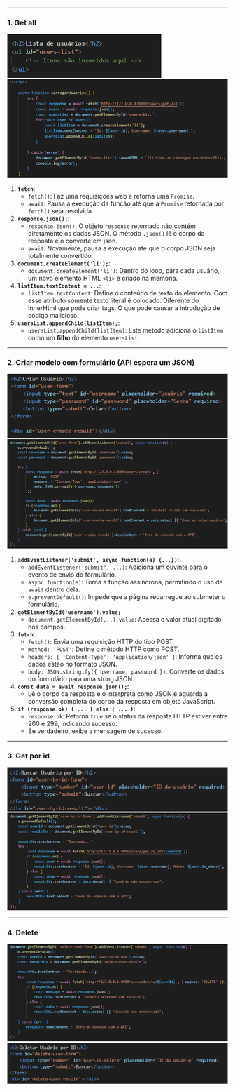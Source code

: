 

---
### **1. Get all**
![Pasted image 20250624073206](../../../attachments/Pasted%20image%2020250624073206.png)
![Pasted image 20250624073222](../../../attachments/Pasted%20image%2020250624073222.png)
1. **`fetch`**:
    - `fetch()`: Faz uma requisições web e retorna uma `Promise`.
    - `await`: Pausa a execução da função até que a `Promise` retornada por `fetch()` seja resolvida.
2. **`response.json();`**:
    - `response.json()`: O objeto `response` retornado não contém diretamente os dados JSON. O método `.json()` lê o corpo da resposta e o converte em json.
    - `await`: Novamente, pausa a execução até que o corpo JSON seja totalmente convertido.
3. **`document.createElement('li');`**:
    - `document.createElement('li')`: Dentro do loop, para cada usuário, um novo elemento HTML `<li>` é criado na memória. 
4. **`listItem.textContent = ...`**:
    - `listItem.textContent`: Define o conteúdo de texto do elemento. Com esse atributo somente texto literal é colocado. Diferente do innerHtml que pode criar tags. O que pode causar a introdução de código malicioso.
5. **`usersList.appendChild(listItem);`**:
    - `usersList.appendChild(listItem)`: Este método adiciona o `listItem` como um **filho** do elemento `usersList`.

---
### **2. Criar modelo com formulário (API espera um JSON)**

![Pasted image 20250624074302](../../../attachments/Pasted%20image%2020250624074302.png)
![Pasted image 20250624074321](../../../attachments/Pasted%20image%2020250624074321.png)
1. **`addEventListener('submit', async function(e) {...})`**:
    - `addEventListener('submit', ...)`: Adiciona um ouvinte para o evento de envio do formulário.
    - `async function(e)`: Torna a função assíncrona, permitindo o uso de `await` dentro dela.
    - `e.preventDefault()`: Impede que a página recarregue ao submeter o formulário.
2. **`getElementById('username').value;`** 
    - `document.getElementById(...).value`: Acessa o valor atual digitado nos campos.
3. **`fetch`**:
    - `fetch()`: Envia uma requisição HTTP do tipo POST
    - `method: 'POST'`: Define o método HTTP como POST.
    - `headers: { 'Content-Type': 'application/json' }`: Informa que os dados estão no formato JSON.
    - `body: JSON.stringify({ username, password })`: Converte os dados do formulário para uma string JSON.
4. **`const data = await response.json();`**:    
    - Lê o corpo da resposta e o interpreta como JSON e aguarda a conversão completa do corpo da resposta em objeto JavaScript.
5. **`if (response.ok) { ... } else { ... }`**:
    - `response.ok`: Retorna `true` se o status da resposta HTTP estiver entre 200 e 299, indicando sucesso.
    - Se verdadeiro, exibe a mensagem de sucesso.

---
### **3. Get por id**
![Pasted image 20250624080148](../../../attachments/Pasted%20image%2020250624080148.png)
![Pasted image 20250624080206](../../../attachments/Pasted%20image%2020250624080206.png)

---
### **4. Delete**
![Pasted image 20250624081735](../../../attachments/Pasted%20image%2020250624081735.png)
![Pasted image 20250624081804](../../../attachments/Pasted%20image%2020250624081804.png)

